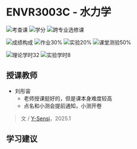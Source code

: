# ENVR3003C - 水力学

<!--
1. 通过 [Shields.io](https://shields.io/) 生成如下的徽章，标注课程的基本信息。
2. 请根据课程的具体内容增删仓库的子文件夹。子文件夹建议使用小写英文，并且添加 README.md。
3. 关于课程的描述可以不止以下几个方面，酌情增删。
4. hoa.moe 生成本课程对应页面后，请将页面链接复制到 GitHub 仓库的 About/Website 中。
5. 可以在 GitHub 页面的 About/Topics 中为课程添加话题名称。
-->

![考查课](https://img.shields.io/badge/%E8%80%83%E6%9F%A5%E8%AF%BE-green)
![学分](https://img.shields.io/badge/%E5%AD%A6%E5%88%86-2.5-moccasin)
![跨专业选修课](https://img.shields.io/badge/%E8%B7%A8%E4%B8%93%E4%B8%9A%E9%80%89%E4%BF%AE%E8%AF%BE-lightskyblue)

![成绩构成](https://img.shields.io/badge/%E6%88%90%E7%BB%A9%E6%9E%84%E6%88%90-gold)
![作业30%](https://img.shields.io/badge/%E4%BD%9C%E4%B8%9A-30%25-wheat)
![实验20%](https://img.shields.io/badge/实验-20%25-wheat)
![课堂测验50%](https://img.shields.io/badge/课堂测验-50%25-wheat)


![理论学时32](https://img.shields.io/badge/理论学时-32-wheat)
![实验学时8](https://img.shields.io/badge/实验学时-8-wheat)

## 授课教师

- 刘彤宙
  - 老师授课挺好的，但是课本身难度较高
  - 点名和小测会提前通知，小测开卷
> 文 / [Y-Sensi](https://github.com/Y-Sensi)，2025.1

## 学习建议
